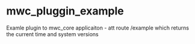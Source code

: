 mwc_pluggin_example
===================

Examle plugin to mwc_core applicaiton - att route /example which returns the current time and system versions
